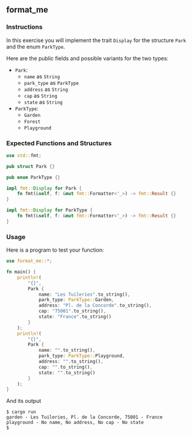 ## format_me

### Instructions

In this exercise you will implement the trait `Display` for the structure `Park` and the enum `ParkType`.

Here are the public fields and possible variants for the two types:

- `Park`:
    - `name` as `String`
    - `park_type` as `ParkType`
    - `address` as `String`
    - `cap` as `String`
    - `state` as `String`
- `ParkType`:
    - `Garden`
    - `Forest`
    - `Playground`

### Expected Functions and Structures

```rust
use std::fmt;

pub struct Park {}

pub enum ParkType {}

impl fmt::Display for Park {
    fn fmt(&self, f: &mut fmt::Formatter<'_>) -> fmt::Result {}
}

impl fmt::Display for ParkType {
    fn fmt(&self, f: &mut fmt::Formatter<'_>) -> fmt::Result {}
}
```

### Usage

Here is a program to test your function:

```rust
use format_me::*;

fn main() {
    println!(
        "{}",
        Park {
            name: "Les Tuileries".to_string(),
            park_type: ParkType::Garden,
            address: "Pl. de la Concorde".to_string(),
            cap: "75001".to_string(),
            state: "France".to_string()
        }
    );
    println!(
        "{}",
        Park {
            name: "".to_string(),
            park_type: ParkType::Playground,
            address: "".to_string(),
            cap: "".to_string(),
            state: "".to_string()
        }
    );
}
```

And its output

```console
$ cargo run
garden - Les Tuileries, Pl. de la Concorde, 75001 - France
playground - No name, No address, No cap - No state
$
```
